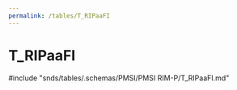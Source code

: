 ```yaml
---
permalink: /tables/T_RIPaaFI
---
```

# T\_RIPaaFI
<!-- SPDX-License-Identifier: MPL-2.0 -->

<!-- ATTENTION : Ne pas supprimer ou modifier la ligne ci-dessous -->
#include "snds/tables/.schemas/PMSI/PMSI RIM-P/T_RIPaaFI.md"
<!-- ATTENTION : Ne pas supprimer ou modifier la ligne ci-dessus -->
